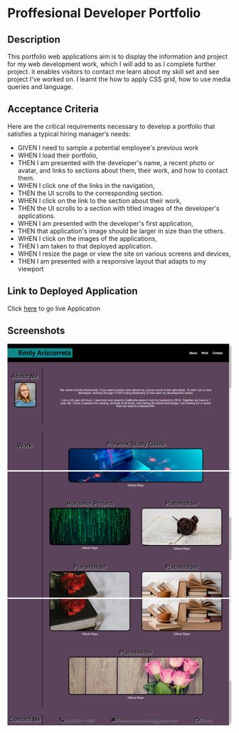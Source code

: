 # Proffesional Developer Portfolio

## Description
This portfolio web applications aim is to display the information and project for my web development work, which I will add to as I complete further project.
it enables visitors to contact me learn about my skill set and see project I've worked on.
I learnt the how to apply CSS grid, how to use media queries and language.

## Acceptance Criteria
Here are the critical requirements necessary to develop a portfolio that satisfies a typical hiring manager’s needs:

* GIVEN I need to sample a potential employee's previous work
* WHEN I load their portfolio,
* THEN I am presented with the developer's name, a recent photo or avatar, 
    and links to sections about them, their work, and how to contact them.
* WHEN I click one of the links in the navigation,
* THEN the UI scrolls to the corresponding section.
* WHEN I click on the link to the section about their work,
* THEN the UI scrolls to a section with titled images of the developer's applications.
* WHEN I am presented with the developer's first application,
* THEN that application's image should be larger in size than the others.
* WHEN I click on the images of the applications,
* THEN I am taken to that deployed application.
* WHEN I resize the page or view the site on various screens and devices,
* THEN I am presented with a responsive layout that adapts to my viewport

## Link to Deployed Application

Click [here](https://rosesandbooks89.github.io/Emilys-Professional-Portfolio/) to go  live Application

## Screenshots
![alt text](./assets/images/screenshot3%20(2).png)
![alt text](./assets/images/screenshot3%20(3).png)
![alt text](./assets/images/screenshot3%20(1).png)